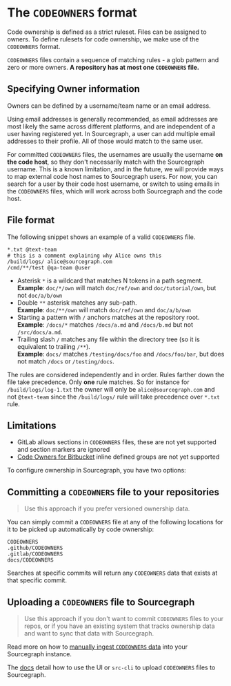 # The `CODEOWNERS` format

Code ownership is defined as a strict ruleset. Files can be assigned to owners.
To define rulesets for code ownership, we make use of the `CODEOWNERS` format.

`CODEOWNERS` files contain a sequence of matching rules - a glob pattern and zero or more owners.
**A repository has at most one `CODEOWNERS` file.**

## Specifying Owner information

Owners can be defined by a username/team name or an email address.

Using email addresses is generally recommended, as email addresses are most likely the same across different platforms, and are independent of a user having registered yet.
In Sourcegraph, a user can add multiple email addresses to their profile. All of those would match to the same user.

For committed `CODEOWNERS` files, the usernames are usually the username **on the code host**, so they don't necessarily match with the Sourcegraph username.
This is a known limitation, and in the future, we will provide ways to map external code host names to Sourcegraph users.
For now, you can search for a user by their code host username, or switch to using emails in the `CODEOWNERS` files, which will work across both Sourcegraph and the code host.

## File format

The following snippet shows an example of a valid `CODEOWNERS` file.

```
*.txt @text-team
# this is a comment explaining why Alice owns this
/build/logs/ alice@sourcegraph.com 
/cmd/**/test @qa-team @user
```

- Asterisk `*` is a wildcard that matches N tokens in a path segment.  
  **Example**: `doc/*/own` will match `doc/ref/own` and `doc/tutorial/own`, but not `doc/a/b/own`
- Double `**` asterisk matches any sub-path.  
  **Example**: `doc/**/own` will match `doc/ref/own` and `doc/a/b/own`
- Starting a pattern with `/` anchors matches at the repository root.  
  **Example**: `/docs/*` matches `/docs/a.md` and `/docs/b.md` but not `/src/docs/a.md`.
- Trailing slash `/` matches any file within the directory tree (so it is equivalent to trailing `/**`).  
  **Example**: `docs/` matches `/testing/docs/foo` and `/docs/foo/bar`, but does not match `/docs` or `/testing/docs`.


The rules are considered independently and in order. Rules farther down the file take precedence. Only **one** rule matches. So for instance for `/build/logs/log-1.txt` the owner will only be `alice@sourcegraph.com` and not `@text-team` since the `/build/logs/` rule will take precedence over `*.txt` rule.

## Limitations

- GitLab allows sections in `CODEOWNERS` files, these are not yet supported and section markers are ignored
- [Code Owners for Bitbucket](https://marketplace.atlassian.com/apps/1218598/code-owners-for-bitbucket?tab=overview&hosting=cloud) inline defined groups are not yet supported

To configure ownership in Sourcegraph, you have two options:

## Committing a `CODEOWNERS` file to your repositories

> Use this approach if you prefer versioned ownership data.

You can simply commit a `CODEOWNERS` file at any of the following locations for it to be picked up automatically by code ownership:

```
CODEOWNERS
.github/CODEOWNERS
.gitlab/CODEOWNERS
docs/CODEOWNERS
```

Searches at specific commits will return any `CODEOWNERS` data that exists at that specific commit.

## Uploading a `CODEOWNERS` file to Sourcegraph

> Use this approach if you don't want to commit `CODEOWNERS` files to your repos, or if you have an existing system that tracks ownership data and want to sync that data with Sourcegraph.

Read more on how to [manually ingest `CODEOWNERS` data](codeowners_ingestion.md) into your Sourcegraph instance.

The [docs](codeowners_ingestion.md) detail how to use the UI or `src-cli` to upload `CODEOWNERS` files to Sourcegraph.
